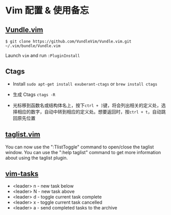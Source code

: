 # Vim 配置 & 使用备忘

## [Vundle.vim](https://github.com/VundleVim/Vundle.vim)

```shell
$ git clone https://github.com/VundleVim/Vundle.vim.git ~/.vim/bundle/Vundle.vim
```
Launch ```vim``` and run ```:PluginInstall```

## Ctags
* Install
```sudo apt-get install exuberant-ctags```
or 
```brew install ctags```

* 生成 Ctags ```ctags -R```
* 光标移到函数名或结构体名上，按下```ctrl + ]```键，将会列出相关的定义处，选择相应的数字，自动中转到相应的定义处。想要返回时，按```ctrl + t```，自动跳回原先位置

## [taglist.vim](https://github.com/vim-scripts/taglist.vim)

You can now use the ":TlistToggle" command to open/close the taglist
window. You can use the ":help taglist" command to get more information
about using the taglist plugin.

## [vim-tasks](https://github.com/irrationalistic/vim-tasks)

*  \<leader\> n - new task below
*  \<leader\> N - new task above
*  \<leader\> d - toggle current task complete
*  \<leader\> x - toggle current task cancelled
*  \<leader\> a - send completed tasks to the archive
